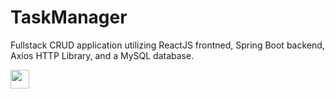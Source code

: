 # TaskManager
Fullstack CRUD application utilizing ReactJS frontned, Spring Boot backend, Axios HTTP Library, and a MySQL database.

<img src="https://raw.githubusercontent.com/<OWNER>/<OWNER>/master/<GIF_NAME>.gif" width="30px">

